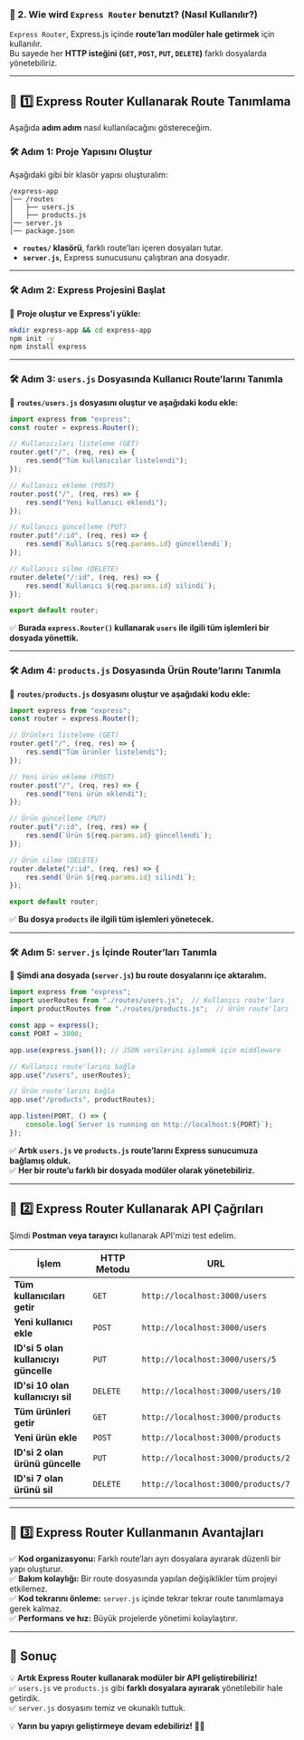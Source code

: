 ### **📌 2. Wie wird `Express Router` benutzt? (Nasıl Kullanılır?)**  

`Express Router`, Express.js içinde **route’ları modüler hale getirmek** için kullanılır.  
Bu sayede her **HTTP isteğini (`GET`, `POST`, `PUT`, `DELETE`)** farklı dosyalarda yönetebiliriz.  

---

## **📌 1️⃣ Express Router Kullanarak Route Tanımlama**  
Aşağıda **adım adım** nasıl kullanılacağını göstereceğim.

### **🛠️ Adım 1: Proje Yapısını Oluştur**
Aşağıdaki gibi bir klasör yapısı oluşturalım:  
```
/express-app
│── /routes
│   ├── users.js
│   ├── products.js
│── server.js
│── package.json
```
- **`routes/` klasörü**, farklı route’ları içeren dosyaları tutar.
- **`server.js`**, Express sunucusunu çalıştıran ana dosyadır.

---

### **🛠️ Adım 2: Express Projesini Başlat**
📌 **Proje oluştur ve Express'i yükle:**  
```bash
mkdir express-app && cd express-app
npm init -y
npm install express
```

---

### **🛠️ Adım 3: `users.js` Dosyasında Kullanıcı Route’larını Tanımla**
📌 **`routes/users.js` dosyasını oluştur ve aşağıdaki kodu ekle:**  
```js
import express from "express";
const router = express.Router();

// Kullanıcıları listeleme (GET)
router.get("/", (req, res) => {
    res.send("Tüm kullanıcılar listelendi");
});

// Kullanıcı ekleme (POST)
router.post("/", (req, res) => {
    res.send("Yeni kullanıcı eklendi");
});

// Kullanıcı güncelleme (PUT)
router.put("/:id", (req, res) => {
    res.send(`Kullanıcı ${req.params.id} güncellendi`);
});

// Kullanıcı silme (DELETE)
router.delete("/:id", (req, res) => {
    res.send(`Kullanıcı ${req.params.id} silindi`);
});

export default router;
```
✅ **Burada `express.Router()` kullanarak `users` ile ilgili tüm işlemleri bir dosyada yönettik.**  

---

### **🛠️ Adım 4: `products.js` Dosyasında Ürün Route’larını Tanımla**
📌 **`routes/products.js` dosyasını oluştur ve aşağıdaki kodu ekle:**  
```js
import express from "express";
const router = express.Router();

// Ürünleri listeleme (GET)
router.get("/", (req, res) => {
    res.send("Tüm ürünler listelendi");
});

// Yeni ürün ekleme (POST)
router.post("/", (req, res) => {
    res.send("Yeni ürün eklendi");
});

// Ürün güncelleme (PUT)
router.put("/:id", (req, res) => {
    res.send(`Ürün ${req.params.id} güncellendi`);
});

// Ürün silme (DELETE)
router.delete("/:id", (req, res) => {
    res.send(`Ürün ${req.params.id} silindi`);
});

export default router;
```
✅ **Bu dosya `products` ile ilgili tüm işlemleri yönetecek.**  

---

### **🛠️ Adım 5: `server.js` İçinde Router’ları Tanımla**
📌 **Şimdi ana dosyada (`server.js`) bu route dosyalarını içe aktaralım.**  

```js
import express from "express";
import userRoutes from "./routes/users.js";  // Kullanıcı route'ları
import productRoutes from "./routes/products.js";  // Ürün route'ları

const app = express();
const PORT = 3000;

app.use(express.json()); // JSON verilerini işlemek için middleware

// Kullanıcı route'larını bağla
app.use("/users", userRoutes);

// Ürün route'larını bağla
app.use("/products", productRoutes);

app.listen(PORT, () => {
    console.log(`Server is running on http://localhost:${PORT}`);
});
```
✅ **Artık `users.js` ve `products.js` route’larını Express sunucumuza bağlamış olduk.**  
✅ **Her bir route’u farklı bir dosyada modüler olarak yönetebiliriz.**  

---

## **📌 2️⃣ Express Router Kullanarak API Çağrıları**
Şimdi **Postman veya tarayıcı** kullanarak API'mizi test edelim.

| **İşlem** | **HTTP Metodu** | **URL** |
|-----------|---------------|---------|
| **Tüm kullanıcıları getir** | `GET` | `http://localhost:3000/users` |
| **Yeni kullanıcı ekle** | `POST` | `http://localhost:3000/users` |
| **ID'si 5 olan kullanıcıyı güncelle** | `PUT` | `http://localhost:3000/users/5` |
| **ID'si 10 olan kullanıcıyı sil** | `DELETE` | `http://localhost:3000/users/10` |
| **Tüm ürünleri getir** | `GET` | `http://localhost:3000/products` |
| **Yeni ürün ekle** | `POST` | `http://localhost:3000/products` |
| **ID'si 2 olan ürünü güncelle** | `PUT` | `http://localhost:3000/products/2` |
| **ID'si 7 olan ürünü sil** | `DELETE` | `http://localhost:3000/products/7` |

---

## **📌 3️⃣ Express Router Kullanmanın Avantajları**
✅ **Kod organizasyonu:** Farklı route’ları ayrı dosyalara ayırarak düzenli bir yapı oluşturur.  
✅ **Bakım kolaylığı:** Bir route dosyasında yapılan değişiklikler tüm projeyi etkilemez.  
✅ **Kod tekrarını önleme:** `server.js` içinde tekrar tekrar route tanımlamaya gerek kalmaz.  
✅ **Performans ve hız:** Büyük projelerde yönetimi kolaylaştırır.  

---

## **🚀 Sonuç**
💡 **Artık Express Router kullanarak modüler bir API geliştirebiliriz!**  
✅ `users.js` ve `products.js` gibi **farklı dosyalara ayırarak** yönetilebilir hale getirdik.  
✅ `server.js` dosyasını temiz ve okunaklı tuttuk.  

💡 **Yarın bu yapıyı geliştirmeye devam edebiliriz!** 🚀😊
